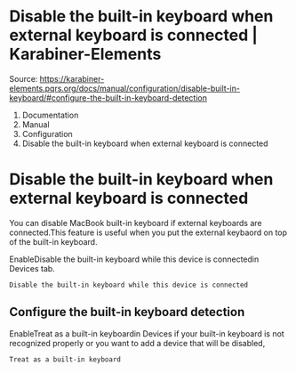 # Disable the built-in keyboard when external keyboard is connected | Karabiner-Elements

Source: https://karabiner-elements.pqrs.org/docs/manual/configuration/disable-built-in-keyboard/#configure-the-built-in-keyboard-detection

1. Documentation
1. Manual
1. Configuration
1. Disable the built-in keyboard when external keyboard is connected

# Disable the built-in keyboard when external keyboard is connected

You can disable MacBook built-in keyboard if external keyboards are connected.This feature is useful when you put the external keybaord on top of the built-in keyboard.

EnableDisable the built-in keyboard while this device is connectedin Devices tab.

` Disable the built-in keyboard while this device is connected `
## Configure the built-in keyboard detection

EnableTreat as a built-in keyboardin Devices if your built-in keyboard is not recognized properly or you want to add a device that will be disabled,

` Treat as a built-in keyboard `